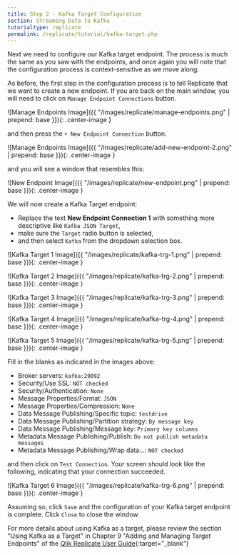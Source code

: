 ```yaml
---
title: Step 2 - Kafka Target Configuration
section: Streaming Data to Kafka
tutorialtype: replicate
permalink: /replicate/tutorial/kafka-target.php
---
```


Next we need to configure our Kafka target endpoint. The process is much the same as you saw 
with the endpoints, and once again you will note that the configuration process is
context-sensitive as we move along.

As before, the first step in the configuration process is to tell Replicate that we want to 
create a new endpoint. If you are back on the main window, you will need to click on 
`Manage Endpoint Connections` button.

![Manage Endpoints Image]({{ "/images/replicate/manage-endpoints.png" | prepend: base }}){: .center-image }

and then press the `+ New Endpoint Connection` button.


![Manage Endpoints Image]({{ "/images/replicate/add-new-endpoint-2.png" | prepend: base }}){: .center-image }

and you will see a window that resembles this:

![New Endpoint Image]({{ "/images/replicate/new-endpoint.png" | prepend: base }}){: .center-image }

We will now create a Kafka Target endpoint:
* Replace the text **New Endpoint Connection 1** with something more descriptive
like  `Kafka JSON Target`,
* make sure the `Target` radio button is selected,
* and then select `Kafka` from the dropdown selection box.

![Kafka Target 1 Image]({{ "/images/replicate/kafka-trg-1.png" | prepend: base }}){: .center-image }

![Kafka Target 2 Image]({{ "/images/replicate/kafka-trg-2.png" | prepend: base }}){: .center-image }

![Kafka Target 3 Image]({{ "/images/replicate/kafka-trg-3.png" | prepend: base }}){: .center-image }

![Kafka Target 4 Image]({{ "/images/replicate/kafka-trg-4.png" | prepend: base }}){: .center-image }

![Kafka Target 5 Image]({{ "/images/replicate/kafka-trg-5.png" | prepend: base }}){: .center-image }

Fill in the blanks as indicated in the images above:
* Broker servers: `kafka:29092`
* Security/Use SSL: `NOT checked`
* Security/Authentication: `None`
* Message Properties/Format: `JSON`
* Message Properties/Compression: `None`
* Data Message Publishing/Specific topic: `testdrive`
* Data Message Publishing/Partition strategy: `By message key`
* Data Message Publishing/Message key: `Primary key columns`
* Metadata Message Publishing/Publish: `Do not publish metadata messages`
* Metadata Message Publishing/Wrap data...: `NOT checked`

and then click on `Test Connection`. Your screen should look like the following, indicating that
your connection succeeded.

![Kafka Target 6 Image]({{ "/images/replicate/kafka-trg-6.png" | prepend: base }}){: .center-image }


Assuming so, click `Save` and the configuration of your Kafka target endpoint is complete.
Click `Close` to close the window.

For more details about using Kafka as a target, please review the section 
"Using Kafka as a Target" in Chapter 9 "Adding and Managing Target Endpoints" of the
[Qlik Replicate User Guide](/files/Qlik_Replicate_User_Guide.pdf){:target="_blank"}



